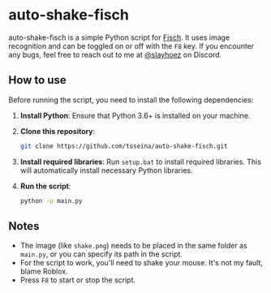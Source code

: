 # auto-shake-fisch

auto-shake-fisch is a simple Python script for [Fisch](https://www.roblox.com/games/16732694052/Fisch). It uses image recognition and can be toggled on or off with the `F8` key. If you encounter any bugs, feel free to reach out to me at [@slayhoez](https://discord.com/users/1269379885181173803) on Discord.

## How to use

Before running the script, you need to install the following dependencies:

1. **Install Python**: Ensure that Python 3.6+ is installed on your machine.

2. **Clone this repository**:

   ```bash
   git clone https://github.com/toseina/auto-shake-fisch.git
   ```

3. **Install required libraries**: Run `setup.bat` to install required libraries. This will automatically install necessary Python libraries.

4. **Run the script**:

   ```bash
   python -u main.py
   ```

## Notes
- The image (like `shake.png`) needs to be placed in the same folder as `main.py`, or you can specify its path in the script.
- For the script to work, you'll need to shake your mouse. It's not my fault, blame Roblox.
- Press `F8` to start or stop the script.
